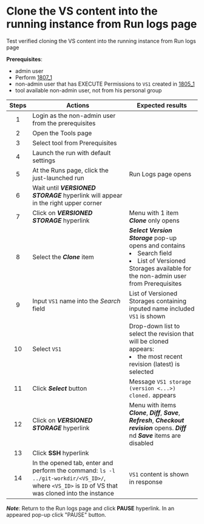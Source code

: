 # Clone the VS content into the running instance from Run logs page
Test verified cloning the VS content into the running instance from Run logs page

**Prerequisites**:
- admin user
- Perform [1807_1](1807_1.md)
- non-admin user that has EXECUTE Permissions to `VS1` created in [1805_1](1805_1.md)
- tool available non-admin user, not from his personal group

| Steps | Actions | Expected results |
| :---: | --- | --- |
| 1 | Login as the non-admin user from the prerequisites | |
| 2 | Open the Tools page | |
| 3 | Select tool from Prerequisites | |
| 4 | Launch the run with default settings | |
| 5 | At the Runs page, click the just-launched run | Run Logs page opens |
| 6 | Wait until ***VERSIONED STORAGE*** hyperlink will appear in the right upper corner | |
| 7 | Click on ***VERSIONED STORAGE*** hyperlink | Menu with 1 item ***Clone*** only opens |
| 8 | Select the ***Clone*** item | ***Select Version Storage*** pop-up opens and contains <li> Search field </li><li> List of Versioned Storages available for the non-admin user from Prerequisites |
| 9 | Input `VS1` name into the *Search* field | List of Versioned Storages containing inputed name included `VS1` is shown |
| 10 | Select `VS1` | Drop-down list to select the revision that will be cloned appears: <li> the most recent revision (latest) is selected |
| 11 | Click ***Select*** button | Message `VS1 storage (version <...>) cloned.` appears |
| 12 | Click on ***VERSIONED STORAGE*** hyperlink | Menu with items ***Clone***, ***Diff***, ***Save***, ***Refresh***, ***Checkout revision*** opens. ***Diff*** nd ***Save*** items are disabled |
| 13 | Click **SSH** hyperlink | |
| 14 | In the opened tab, enter and perform the command: `ls -l ../git-workdir/<VS_ID>/`, where `<VS_ID>` is `ID` of VS that was cloned into the instance | `VS1` content is shown in response |

***Note***: Return to the Run logs page and click **PAUSE** hyperlink.  In an appeared pop-up click "PAUSE" button.